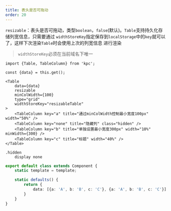 ```yaml
---
title: 表头是否可拖动
order: 20
---
```


`resizable`：表头是否可拖动，类型`boolean`，`false`(默认)。`Table`支持持久化存储列宽信息，只需要通过
`widthStoreKey`指定保存到`localStorage`中的`key`就可以了，这样下次渲染`Table`时会使用上次的列宽信息
进行渲染

> `widthStoreKey`必须在当前域名下唯一

```vdt
import {Table, TableColumn} from 'kpc';

const {data} = this.get();

<Table 
    data={data}
    resizable
    minColWidth={100}
    type="grid"
    widthStoreKey="resizableTable"
>
    <TableColumn key="a" title="通过minColWidth控制最小宽度100px" width="50%" />
    <TableColumn key="none" title="隐藏列" class="hidden" />
    <TableColumn key="b" title="单独设置最小宽度300px" width="10%" minWidth={300} />
    <TableColumn key="c" title="标题" width="40%" />
</Table>
```

```styl
.hidden
    display none
```

```ts
export default class extends Component {
    static template = template;

    static defaults() {
        return {
            data: [{a: 'A', b: 'B', c: 'C'}, {a: 'A', b: 'B', c: 'C'}]
        }
    }
}
```
